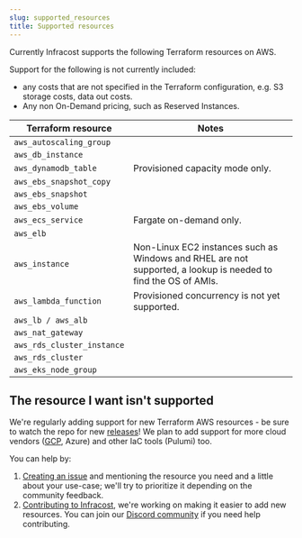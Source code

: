 ```yaml
---
slug: supported_resources
title: Supported resources
---
```


Currently Infracost supports the following Terraform resources on AWS.

Support for the following is not currently included:
  * any costs that are not specified in the Terraform configuration, e.g. S3 storage costs, data out costs.
  * Any non On-Demand pricing, such as Reserved Instances.

| Terraform resource         | Notes |
| ---                        | ---   |
| `aws_autoscaling_group`    | |
| `aws_db_instance`          | | 
| `aws_dynamodb_table`       | Provisioned capacity mode only. |
| `aws_ebs_snapshot_copy`    | |
| `aws_ebs_snapshot`         | |
| `aws_ebs_volume`           | |
| `aws_ecs_service`          | Fargate on-demand only. |
| `aws_elb`                  | |
| `aws_instance`             | Non-Linux EC2 instances such as Windows and RHEL are not supported, a lookup is needed to find the OS of AMIs. | 
| `aws_lambda_function`      | Provisioned concurrency is not yet supported. |
| `aws_lb / aws_alb`         | |
| `aws_nat_gateway`          | |
| `aws_rds_cluster_instance` | |
| `aws_rds_cluster`          | |
| `aws_eks_node_group`         | |

## The resource I want isn't supported

We're regularly adding support for new Terraform AWS resources - be sure to watch the repo for new [releases](https://github.com/infracost/infracost/releases)! We plan to add support for more cloud vendors ([GCP](https://github.com/infracost/infracost/issues/24), Azure) and other IaC tools (Pulumi) too.

You can help by:
1. [Creating an issue](https://github.com/infracost/infracost/issues/new) and mentioning the resource you need and a little about your use-case; we'll try to prioritize it depending on the community feedback.
2. [Contributing to Infracost](https://github.com/infracost/infracost#contributing), we're working on making it easier to add new resources. You can join our [Discord community](https://discord.gg/rXCTaH3) if you need help contributing.
